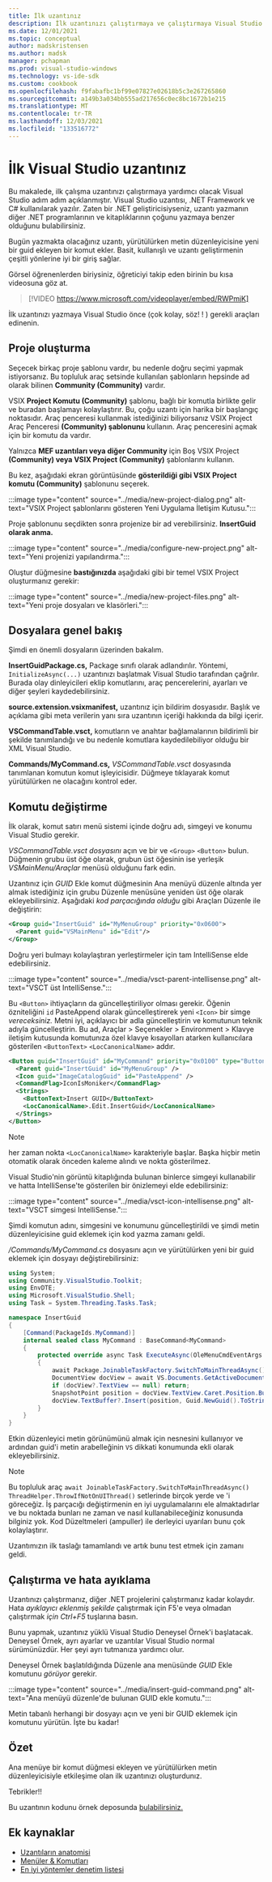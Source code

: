 ```yaml
---
title: İlk uzantınız
description: İlk uzantınızı çalıştırmaya ve çalıştırmaya Visual Studio adımlarını gösterir.
ms.date: 12/01/2021
ms.topic: conceptual
author: madskristensen
ms.author: madsk
manager: pchapman
ms.prod: visual-studio-windows
ms.technology: vs-ide-sdk
ms.custom: cookbook
ms.openlocfilehash: f9fabafbc1bf99e07827e02618b5c3e267265860
ms.sourcegitcommit: a149b3a034bb555ad217656c0ec8bc1672b1e215
ms.translationtype: MT
ms.contentlocale: tr-TR
ms.lasthandoff: 12/03/2021
ms.locfileid: "133516772"
---
```

# <a name="your-first-visual-studio-extension"></a>İlk Visual Studio uzantınız

Bu makalede, ilk çalışma uzantınızı çalıştırmaya yardımcı olacak Visual Studio adım adım açıklanmıştır. Visual Studio uzantısı, .NET Framework ve C# kullanılarak yazılır. Zaten bir .NET geliştiricisiyseniz, uzantı yazmanın diğer .NET programlarının ve kitaplıklarının çoğunu yazmaya benzer olduğunu bulabilirsiniz.

Bugün yazmakta olacağınız uzantı, yürütülürken metin düzenleyicisine yeni bir guid ekleyen bir komut ekler. Basit, kullanışlı ve uzantı geliştirmenin çeşitli yönlerine iyi bir giriş sağlar.

Görsel öğrenenlerden biriysiniz, öğreticiyi takip eden birinin bu kısa videosuna göz at.

> [!VIDEO https://www.microsoft.com/videoplayer/embed/RWPmjK]

İlk uzantınızı yazmaya Visual Studio önce (çok kolay, söz! ! ) gerekli araçları [](get-tools.md)edinenin.

## <a name="create-the-project"></a>Proje oluşturma
Seçecek birkaç proje şablonu vardır, bu nedenle doğru seçimi yapmak istiyorsanız. Bu topluluk araç setsinde kullanılan şablonların hepsinde ad olarak bilinen **Community (Community)** vardır.

VSIX **Project Komutu (Community)** şablonu, bağlı bir komutla birlikte gelir ve buradan başlamayı kolaylaştırır. Bu, çoğu uzantı için harika bir başlangıç noktasıdır. Araç penceresi kullanmak istediğinizi biliyorsanız VSIX Project Araç Penceresi **(Community) şablonunu** kullanın. Araç penceresini açmak için bir komutu da vardır.

Yalnızca **MEF uzantıları veya diğer Community** için Boş VSIX Project **(Community) veya VSIX Project (Community)** şablonlarını kullanın.

Bu kez, aşağıdaki ekran görüntüsünde **gösterildiği gibi VSIX Project komutu (Community)** şablonunu seçerek.

:::image type="content" source="../media/new-project-dialog.png" alt-text="VSIX Project şablonlarını gösteren Yeni Uygulama İletişim Kutusu.":::

Proje şablonunu seçdikten sonra projenize bir ad verebilirsiniz. **InsertGuid olarak anma.**

:::image type="content" source="../media/configure-new-project.png" alt-text="Yeni projenizi yapılandırma.":::

Oluştur düğmesine **bastığınızda** aşağıdaki gibi bir temel VSIX Project oluşturmanız gerekir:

:::image type="content" source="../media/new-project-files.png" alt-text="Yeni proje dosyaları ve klasörleri.":::

## <a name="overview-of-the-files"></a>Dosyalara genel bakış
Şimdi en önemli dosyaların üzerinden bakalım.

**InsertGuidPackage.cs,** Package sınıfı olarak adlandırılır. Yöntemi, `InitializeAsync(...)` uzantınızı başlatmak Visual Studio tarafından çağrılır. Burada olay dinleyicileri eklip komutlarını, araç pencerelerini, ayarları ve diğer şeyleri kaydedebilirsiniz.

**source.extension.vsixmanifest,** uzantınız için bildirim dosyasıdır. Başlık ve açıklama gibi meta verilerin yanı sıra uzantının içeriği hakkında da bilgi içerir.

**VSCommandTable.vsct,** komutların ve anahtar bağlamalarının bildirimli bir şekilde tanımlandığı ve bu nedenle komutlara kaydedilebiliyor olduğu bir XML Visual Studio.

**Commands/MyCommand.cs,** *VSCommandTable.vsct* dosyasında tanımlanan komutun komut işleyicisidir. Düğmeye tıklayarak komut yürütülürken ne olacağını kontrol eder.

## <a name="modifying-the-command"></a>Komutu değiştirme
İlk olarak, komut satırı menü sistemi içinde doğru adı, simgeyi ve konumu Visual Studio gerekir.

*VSCommandTable.vsct dosyasını* açın ve bir ve `<Group>` `<Button>` bulun. Düğmenin grubu üst öğe olarak, grubun üst öğesinin ise yerleşik *VSMainMenu/Araçlar* menüsü olduğunu fark edin.

Uzantınız için *GUID* Ekle komut düğmesinin Ana  menüyü düzenle altında yer almak istediğiniz için grubu Düzenle menüsüne yeniden üst öğe olarak ekleyebilirsiniz. Aşağıdaki *kod* *parçacığında olduğu* gibi Araçları Düzenle ile değiştirin:

```xml
<Group guid="InsertGuid" id="MyMenuGroup" priority="0x0600">
  <Parent guid="VSMainMenu" id="Edit"/>
</Group>
```

Doğru yeri bulmayı kolaylaştıran yerleştirmeler için tam IntelliSense elde edebilirsiniz.

:::image type="content" source="../media/vsct-parent-intellisense.png" alt-text="VSCT üst IntelliSense.":::

Bu `<Button>` ihtiyaçların da güncelleştiriliyor olması gerekir. Öğenin özniteliğini `id` PasteAppend olarak güncelleştirerek yeni `<Icon>` bir simge *vereceksiniz.* Metni iyi, açıklayıcı bir adla güncelleştirin ve komutunun teknik adıyla güncelleştirin. Bu ad, Araçlar > Seçenekler > Environment > Klavye iletişim kutusunda komutunıza özel klavye kısayolları atarken kullanıcılara gösterilen `<ButtonText>` `<LocCanonicalName>` addır. 

```xml
<Button guid="InsertGuid" id="MyCommand" priority="0x0100" type="Button">
  <Parent guid="InsertGuid" id="MyMenuGroup" />
  <Icon guid="ImageCatalogGuid" id="PasteAppend" />
  <CommandFlag>IconIsMoniker</CommandFlag>
  <Strings>
    <ButtonText>Insert GUID</ButtonText>
    <LocCanonicalName>.Edit.InsertGuid</LocCanonicalName>
  </Strings>
</Button>
```

>[!NOTE]
> her zaman nokta `<LocCanonicalName>` karakteriyle başlar. Başka hiçbir metin otomatik olarak önceden kaleme alındı ve nokta gösterilmez.  

Visual Studio'nin görüntü kitaplığında bulunan binlerce simgeyi kullanabilir ve hatta IntelliSense'te gösterilen bir önizlemeyi elde edebilirsiniz:

:::image type="content" source="../media/vsct-icon-intellisense.png" alt-text="VSCT simgesi IntelliSense.":::

Şimdi komutun adını, simgesini ve konumunu güncelleştirildi ve şimdi metin düzenleyicisine guid eklemek için kod yazma zamanı geldi.

*/Commands/MyCommand.cs* dosyasını açın ve yürütülürken yeni bir guid eklemek için dosyayı değiştirebilirsiniz:

```csharp
using System;
using Community.VisualStudio.Toolkit;
using EnvDTE;
using Microsoft.VisualStudio.Shell;
using Task = System.Threading.Tasks.Task;

namespace InsertGuid
{
    [Command(PackageIds.MyCommand)]
    internal sealed class MyCommand : BaseCommand<MyCommand>
    {
        protected override async Task ExecuteAsync(OleMenuCmdEventArgs e)
        {
            await Package.JoinableTaskFactory.SwitchToMainThreadAsync();
            DocumentView docView = await VS.Documents.GetActiveDocumentViewAsync();
            if (docView?.TextView == null) return;
            SnapshotPoint position = docView.TextView.Caret.Position.BufferPosition;
            docView.TextBuffer?.Insert(position, Guid.NewGuid().ToString()); 
        }
    }
}
```

Etkin düzenleyici metin görünümünü almak için nesnesini kullanıyor ve ardından guid'i metin arabelleğinin `VS` dikkati konumunda ekli olarak ekleyebilirsiniz.

>[!NOTE]
> Bu topluluk araç `await JoinableTaskFactory.SwitchToMainThreadAsync()` `ThreadHelper.ThrowIfNotOnUIThread()` setlerinde birçok yerde ve 'i göreceğiz. İş parçacığı değiştirmenin en iyi uygulamalarını ele almaktadırlar ve bu noktada bunları ne zaman ve nasıl kullanabileceğiniz konusunda bilginiz yok. Kod Düzeltmeleri (ampuller) ile derleyici uyarıları bunu çok kolaylaştırır.

Uzantımızın ilk taslağı tamamlandı ve artık bunu test etmek için zamanı geldi.

## <a name="running-and-debugging"></a>Çalıştırma ve hata ayıklama
Uzantınızı çalıştırmanız, diğer .NET projelerini çalıştırmanız kadar kolaydır. Hata *ayıklayıcı eklenmiş şekilde* çalıştırmak için F5'e veya olmadan çalıştırmak *için Ctrl+F5* tuşlarına basın.

Bunu yapmak, uzantınız yüklü Visual Studio Deneysel Örnek'i başlatacak. Deneysel Örnek, ayrı ayarlar ve uzantılar Visual Studio normal sürümünüzdür. Her şeyi ayrı tutmanıza yardımcı olur.

Deneysel Örnek başlatıldığında Düzenle ana menüsünde *GUID* Ekle komutunu *görüyor* gerekir.

:::image type="content" source="../media/insert-guid-command.png" alt-text="Ana menüyü düzenle'de bulunan GUID ekle komutu.":::

Metin tabanlı herhangi bir dosyayı açın ve yeni bir GUID eklemek için komutunu yürütün. İşte bu kadar!

## <a name="summary"></a>Özet
Ana menüye bir komut düğmesi ekleyen ve yürütülürken metin düzenleyicisiyle etkileşime olan ilk uzantınızı oluşturdunız.

Tebrikler!!

Bu uzantının kodunu örnek deposunda [bulabilirsiniz.](https://github.com/VsixCommunity/Samples)

## <a name="additional-resources"></a>Ek kaynaklar

* [Uzantıların anatomisi](extension-anatomy.md)
* [Menüler & Komutları](../recipes/menus-buttons-commands.md)
* [En iyi yöntemler denetim listesi](../publish/checklist.md)
